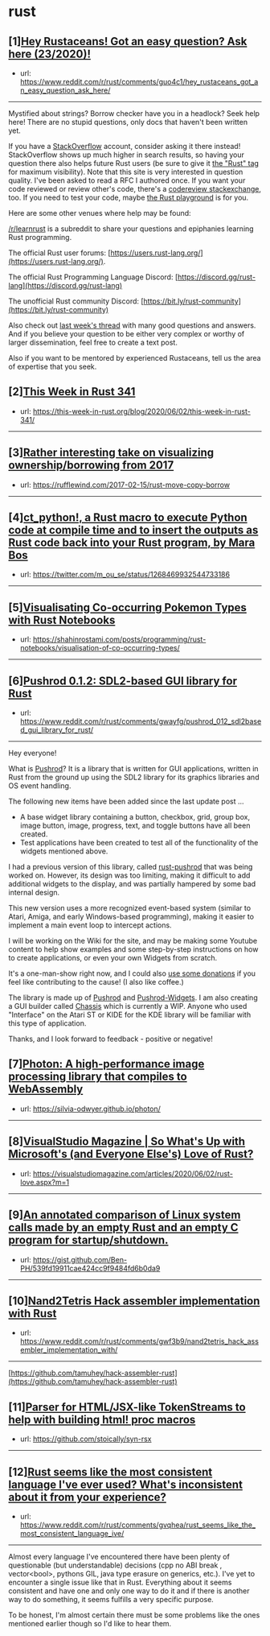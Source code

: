 # rust
## [1][Hey Rustaceans! Got an easy question? Ask here (23/2020)!](https://www.reddit.com/r/rust/comments/guo4c1/hey_rustaceans_got_an_easy_question_ask_here/)
- url: https://www.reddit.com/r/rust/comments/guo4c1/hey_rustaceans_got_an_easy_question_ask_here/
---
Mystified about strings? Borrow checker have you in a headlock? Seek help here! There are no stupid questions, only docs that haven't been written yet.

If you have a [StackOverflow](http://stackoverflow.com/) account, consider asking it there instead! StackOverflow shows up much higher in search results, so having your question there also helps future Rust users (be sure to give it [the "Rust" tag](http://stackoverflow.com/questions/tagged/rust) for maximum visibility). Note that this site is very interested in question quality. I've been asked to read a RFC I authored once. If you want your code reviewed or review other's code, there's a [codereview stackexchange](https://codereview.stackexchange.com/questions/tagged/rust), too. If you need to test your code, maybe [the Rust playground](https://play.rust-lang.org) is for you.

Here are some other venues where help may be found:

[/r/learnrust](https://www.reddit.com/r/learnrust) is a subreddit to share your questions and epiphanies learning Rust programming.

The official Rust user forums: [https://users.rust-lang.org/](https://users.rust-lang.org/).

The official Rust Programming Language Discord: [https://discord.gg/rust-lang](https://discord.gg/rust-lang)

The unofficial Rust community Discord: [https://bit.ly/rust-community](https://bit.ly/rust-community)

Also check out [last week's thread](https://reddit.com/r/rust/comments/gr3r32/hey_rustaceans_got_an_easy_question_ask_here/) with many good questions and answers. And if you believe your question to be either very complex or worthy of larger dissemination, feel free to create a text post.

Also if you want to be mentored by experienced Rustaceans, tell us the area of expertise that you seek.
## [2][This Week in Rust 341](https://www.reddit.com/r/rust/comments/gvwvep/this_week_in_rust_341/)
- url: https://this-week-in-rust.org/blog/2020/06/02/this-week-in-rust-341/
---

## [3][Rather interesting take on visualizing ownership/borrowing from 2017](https://www.reddit.com/r/rust/comments/gwaqlx/rather_interesting_take_on_visualizing/)
- url: https://rufflewind.com/2017-02-15/rust-move-copy-borrow
---

## [4][ct_python!, a Rust macro to execute Python code at compile time and to insert the outputs as Rust code back into your Rust program, by Mara Bos](https://www.reddit.com/r/rust/comments/gwe7ut/ct_python_a_rust_macro_to_execute_python_code_at/)
- url: https://twitter.com/m_ou_se/status/1268469932544733186
---

## [5][Visualisating Co-occurring Pokemon Types with Rust Notebooks](https://www.reddit.com/r/rust/comments/gwfll9/visualisating_cooccurring_pokemon_types_with_rust/)
- url: https://shahinrostami.com/posts/programming/rust-notebooks/visualisation-of-co-occurring-types/
---

## [6][Pushrod 0.1.2: SDL2-based GUI library for Rust](https://www.reddit.com/r/rust/comments/gwayfg/pushrod_012_sdl2based_gui_library_for_rust/)
- url: https://www.reddit.com/r/rust/comments/gwayfg/pushrod_012_sdl2based_gui_library_for_rust/
---
Hey everyone!

What is [Pushrod](https://www.github.com/KenSuenobu/pushrod/)?  It is a library that is written for GUI applications, written in Rust from the ground up using the SDL2 library for its graphics libraries and OS event handling.

The following new items have been added since the last update post ...

- A base widget library containing a button, checkbox, grid, group box, image button, image, progress, text, and toggle buttons have all been created.
- Test applications have been created to test all of the functionality of the widgets mentioned above.

I had a previous version of this library, called [rust-pushrod](https://www.github.com/KenSuenobu/rust-pushrod/) that was being worked on.  However, its design was too limiting, making it difficult to add additional widgets to the display, and was partially hampered by some bad internal design.

This new version uses a more recognized event-based system (similar to Atari, Amiga, and early Windows-based programming), making it easier to implement a main event loop to intercept actions.

I will be working on the Wiki for the site, and may be making some Youtube content to help show examples and some step-by-step instructions on how to create applications, or even your own Widgets from scratch.

It's a one-man-show right now, and I could also [use some donations](https://www.patreon.com/KenSuenobu) if you feel like contributing to the cause!  (I also like coffee.)

The library is made up of [Pushrod](https://www.github.com/KenSuenobu/pushrod/) and [Pushrod-Widgets](https://www.github.com/KenSuenobu/pushrod-widgets/).  I am also creating a GUI builder called [Chassis](https://www.github.com/KenSuenobu/pushrod-chassis/) which is currently a WIP.  Anyone who used "Interface" on the Atari ST or KIDE for the KDE library will be familiar with this type of application.

Thanks, and I look forward to feedback - positive or negative!
## [7][Photon: A high-performance image processing library that compiles to WebAssembly](https://www.reddit.com/r/rust/comments/gvvlz3/photon_a_highperformance_image_processing_library/)
- url: https://silvia-odwyer.github.io/photon/
---

## [8][VisualStudio Magazine | So What's Up with Microsoft's (and Everyone Else's) Love of Rust?](https://www.reddit.com/r/rust/comments/gw3ove/visualstudio_magazine_so_whats_up_with_microsofts/)
- url: https://visualstudiomagazine.com/articles/2020/06/02/rust-love.aspx?m=1
---

## [9][An annotated comparison of Linux system calls made by an empty Rust and an empty C program for startup/shutdown.](https://www.reddit.com/r/rust/comments/gwex0d/an_annotated_comparison_of_linux_system_calls/)
- url: https://gist.github.com/Ben-PH/539fd19911cae424cc9f9484fd6b0da9
---

## [10][Nand2Tetris Hack assembler implementation with Rust](https://www.reddit.com/r/rust/comments/gwf3b9/nand2tetris_hack_assembler_implementation_with/)
- url: https://www.reddit.com/r/rust/comments/gwf3b9/nand2tetris_hack_assembler_implementation_with/
---
[https://github.com/tamuhey/hack-assembler-rust](https://github.com/tamuhey/hack-assembler-rust)
## [11][Parser for HTML/JSX-like TokenStreams to help with building html! proc macros](https://www.reddit.com/r/rust/comments/gw3a6v/parser_for_htmljsxlike_tokenstreams_to_help_with/)
- url: https://github.com/stoically/syn-rsx
---

## [12][Rust seems like the most consistent language I've ever used? What's inconsistent about it from your experience?](https://www.reddit.com/r/rust/comments/gvqhea/rust_seems_like_the_most_consistent_language_ive/)
- url: https://www.reddit.com/r/rust/comments/gvqhea/rust_seems_like_the_most_consistent_language_ive/
---
Almost every language I've encountered there have been plenty of questionable (but understandable) decisions (cpp no ABI break , vector&lt;bool&gt;, pythons GIL, java type erasure on generics, etc.). I've yet to encounter a single issue like that in Rust. Everything about it seems consistent and have one and only one way to do it and if there is another way to do something, it seems fulfills a very specific purpose.

To be honest, I'm almost certain there must be some problems like the ones mentioned earlier though so I'd like to hear them.
